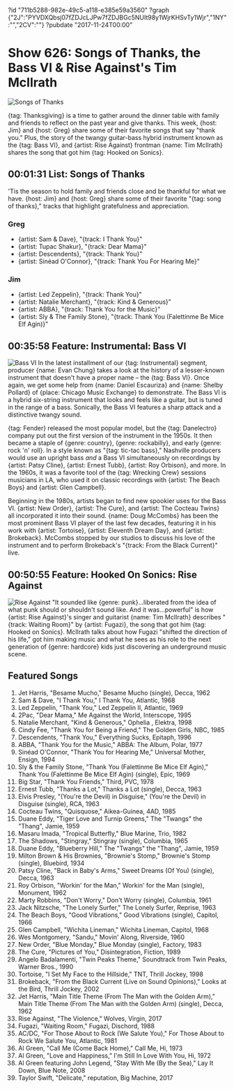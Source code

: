 ?id "711b5288-982e-49c5-a118-e385e59a3560"
?graph {"2J":"PYVDXQbsj07fZDJcLJPw7fZDJBGc5NUIt98y1WjrKHSvTy1Wjr","1NY":"","2CV":""}
?pubdate "2017-11-24T00:00"

# Show 626: Songs of Thanks, the Bass VI & Rise Against's Tim McIlrath

![Songs of Thanks](https://static.soundopinions.org/images/2017/songsofthanks_web.jpg)

{tag: Thanksgiving} is a time to gather around the dinner table with family and friends to reflect on the past year and give thanks. This week, {host: Jim} and {host: Greg} share some of their favorite songs that say "thank you." Plus, the story of the twangy guitar-bass hybrid instrument known as the {tag: Bass VI}, and {artist: Rise Against} frontman {name: Tim McIlrath} shares the song that got him {tag: Hooked on Sonics}.


## 00:01:31 List: Songs of Thanks
'Tis the season to hold family and friends close and be thankful for what we have. {host: Jim} and {host: Greg} share some of their favorite "{tag: song of thanks}," tracks that highlight gratefulness and appreciation.


### Greg
- {artist: Sam & Dave}, "{track: I Thank You}"
- {artist: Tupac Shakur}, "{track: Dear Mama}"
- {artist: Descendents}, "{track: Thank You}"
- {artist: Sinéad O'Connor}, "{track: Thank You For Hearing Me}"

### Jim
- {artist: Led Zeppelin}, "{track: Thank You}"
- {artist: Natalie Merchant}, "{track: Kind & Generous}"
- {artist: ABBA}, "{track: Thank You for the Music}"
- {artist: Sly & The Family Stone}, "{track: Thank You (Falettinme Be Mice Elf Agin)}"


## 00:35:58 Feature: Instrumental: Bass VI
![Bass VI](https://static.soundopinions.org/assets/626/1NY0.jpg)
In the latest installment of our {tag: Instrumental} segment, producer {name: Evan Chung} takes a look at the history of a lesser-known instrument that doesn't have a proper name – the {tag: Bass VI}. Once again, we get some help from {name: Daniel Escauriza} and {name: Shelby Pollard} of {place: Chicago Music Exchange} to demonstrate. The Bass VI is a hybrid six-string instrument that looks and feels like a guitar, but is tuned in the range of a bass. Sonically, the Bass VI features a sharp attack and a distinctive twangy sound.

{tag: Fender} released the most popular model, but the {tag: Danelectro} company put out the first version of the instrument in the 1950s. It then became a staple of {genre: country}, {genre: rockabilly}, and early {genre: rock 'n' roll}. In a style known as "{tag: tic-tac bass}," Nashville producers would use an upright bass _and_ a Bass VI simultaneously on recordings by {artist: Patsy Cline}, {artist: Ernest Tubb}, {artist: Roy Orbison}, and more. In the 1960s, it was a favorite tool of the {tag: Wrecking Crew} sessions musicians in LA, who used it on classic recordings with {artist: The Beach Boys} and {artist: Glen Campbell}.

Beginning in the 1980s, artists began to find new spookier uses for the Bass VI. {artist: New Order}, {artist: The Cure}, and {artist: The Cocteau Twins} all incorporated it into their sound. {name: Doug McCombs} has been the most prominent Bass VI player of the last few decades, featuring it in his work with {artist: Tortoise}, {artist: Eleventh Dream Day}, and {artist: Brokeback}. McCombs stopped by our studios to discuss his love of the instrument and to perform Brokeback's "{track: From the Black Current}" live.

## 00:50:55 Feature: Hooked On Sonics: Rise Against
![Rise Against](https://static.soundopinions.org/assets/626/2CV0.jpg)
"It sounded like {genre: punk}...liberated from the idea of what punk should or shouldn't sound like. And it was...powerful" is how {artist: Rise Against}'s singer and guitarist {name: Tim McIlrath} describes "{track: Waiting Room}" by {artist: Fugazi}, the song that got him {tag: Hooked on Sonics}. McIlrath talks about how Fugazi "shifted the direction of his life,"  got him making music and what he sees as his role to the next generation of {genre: hardcore} kids just discovering an underground music scene. 

## Featured Songs
1. Jet Harris, "Besame Mucho," Besame Mucho (single), Decca, 1962
1. Sam & Dave, "I Thank You," I Thank You, Atlantic, 1968
1. Led Zeppelin, "Thank You," Led Zeppelin II, Atlantic, 1969
1. 2Pac, "Dear Mama," Me Against the World, Interscope, 1995
1. Natalie Merchant, "Kind & Generous," Ophelia , Elektra, 1998
1. Cindy Fee, "Thank You for Being a Friend," The Golden Girls, NBC, 1985
1. Descendents, "Thank You," Everything Sucks, Epitaph, 1996
1. ABBA, "Thank You for the Music," ABBA: The Album, Polar, 1977
1. Sinéad O'Connor, "Thank You for Hearing Me," Universal Mother, Ensign, 1994
1. Sly & the Family Stone, "Thank You (Falettinme Be Mice Elf Agin)," Thank You (Falettinme Be Mice Elf Agin) (single), Epic, 1969
1. Big Star, "Thank You Friends," Third, PVC, 1978
1. Ernest Tubb, "Thanks a Lot," Thanks a Lot (single), Decca, 1963
1. Elvis Presley, "(You're the Devil) in Disguise," (You're the Devil) in Disguise (single), RCA, 1963
1. Cocteau Twins, "Quisquose," Aikea-Guinea, 4AD, 1985
1. Duane Eddy, "Tiger Love and Turnip Greens," The "Twangs" the "Thang", Jamie, 1959
1. Masaru Imada, "Tropical Butterfly," Blue Marine, Trio, 1982
1. The Shadows, "Stingray," Stingray (single), Columbia, 1965
1. Duane Eddy, "Blueberry Hill," The "Twangs" the "Thang", Jamie, 1959
1. Milton Brown & His Brownies, "Brownie's Stomp," Brownie's Stomp (single), Bluebird, 1934
1. Patsy Cline, "Back in Baby's Arms," Sweet Dreams (Of You) (single), Decca, 1963
1. Roy Orbison, "Workin' for the Man," Workin' for the Man (single), Monument, 1962
1. Marty Robbins, "Don't Worry," Don't Worry (single), Columbia, 1961
1. Jack Nitzsche, "The Lonely Surfer," The Lonely Surfer, Reprise, 1963
1. The Beach Boys, "Good Vibrations," Good Vibrations (single), Capitol, 1966
1. Glen Campbell, "Wichita Lineman," Wichita Lineman, Capitol, 1968
1. Wes Montgomery, "Sandu," Movin' Along, Riverside, 1960
1. New Order, "Blue Monday," Blue Monday (single), Factory, 1983
1. The Cure, "Pictures of You," Disintegration, Fiction, 1989
1. Angelo Badalamenti, "Twin Peaks Theme," Soundtrack from Twin Peaks, Warner Bros., 1990
1. Tortoise, "I Set My Face to the Hillside," TNT, Thrill Jockey, 1998
1. Brokeback, "From the Black Current (Live on Sound Opinions)," Looks at the Bird, Thrill Jockey, 2002
1. Jet Harris, "Main Title Theme (From The Man with the Golden Arm)," Main Title Theme (From The Man with the Golden Arm) (single), Decca, 1962
1. Rise Against, "The Violence," Wolves, Virgin, 2017
1. Fugazi, "Waiting Room," Fugazi, Dischord, 1988
1. AC/DC, "For Those About to Rock (We Salute You)," For Those About to Rock We Salute You, Atlantic, 1981
1. Al Green, "Call Me (Come Back Home)," Call Me, Hi, 1973
1. Al Green, "Love and Happiness," I'm Still In Love With You, Hi, 1972
1. Al Green featuring John Legend, "Stay With Me (By the Sea)," Lay It Down, Blue Note, 2008
1. Taylor Swift, "Delicate," reputation, Big Machine, 2017
